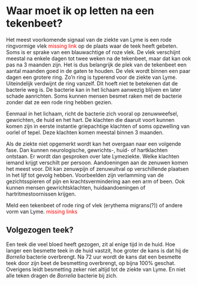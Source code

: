 # Waar moet ik op letten na een tekenbeet?

Het meest voorkomende signaal van de ziekte van Lyme is een rode ringvormige vlek <span style="color:red">missing link</span> op de plaats waar de teek heeft gebeten. Soms is er sprake van een blauwachtige of roze vlek. De vlek verschijnt meestal na enkele dagen tot twee weken na de tekenbeet, maar dat kan ook pas na 3 maanden zijn. Het is dus belangrijk de plek van de tekenbeet een aantal maanden goed in de gaten te houden. De vlek wordt binnen een paar dagen een grotere ring. Zo’n ring is typerend voor de ziekte van Lyme. Uiteindelijk verdwijnt de ring vanzelf. Dit hoeft niet te betekenen dat de bacterie weg is. De bacterie kan in het lichaam aanwezig blijven en later schade aanrichten. Soms kunnen mensen besmet raken met de bacterie zonder dat ze een rode ring hebben gezien.

Eenmaal in het lichaam, richt de bacterie zich vooral op zenuwweefsel, gewrichten, de huid en het hart. De klachten die daaruit voort kunnen komen zijn in eerste instantie griepachtige klachten of soms opzwelling van oorlel of tepel. Deze klachten komen meestal binnen 3 maanden.

Als de ziekte niet opgemerkt wordt kan het overgaan naar een volgende fase. Dan kunnen neurologische, gewrichts-, huid- of hartklachten ontstaan. Er wordt dan gesproken over late Lymeziekte. Welke klachten iemand krijgt verschilt per persoon. Aandoeningen aan de zenuwen komen het meest voor. Dit kan zenuwpijn of zenuwuitval op verschillende plaatsen in het lijf tot gevolg hebben. Voorbeelden zijn verlamming van de gezichtsspieren of pijn en krachtsvermindering aan een arm of been. Ook kunnen mensen gewrichtsklachten, huidaandoeningen of hartritmestoornissen krijgen. 

Meld een tekenbeet of rode ring of vlek (erythema migrans(?)) of andere vorm van Lyme. <span style="color:red">missing links</span>

## Volgezogen teek?
Een teek die veel bloed heeft gezogen, zit al enige tijd in de huid. Hoe langer een besmette teek in de huid vastzit, hoe groter de kans is dat hij de *Borrelia* bacterie overbrengt. Na 72 uur wordt de kans dat een besmette teek door zijn beet de besmetting overbrengt, op bijna 100% geschat. Overigens leidt besmetting zeker niet altijd tot de ziekte van Lyme. En niet alle teken dragen de *Borrelia* bacterie bij zich.

